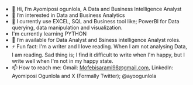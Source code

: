 - 👋 Hi, I’m Ayomiposi ogunlola, A Data and Business Intelligence Analyst
- 👀 I’m interested in Data and Business Analytics
- 🌱 I currently use EXCEL, SQL and Business tool like; PowerBI for Data querying, data manipulation and visualization.
- I'm currently learning PYTHON
- 💞️ I’m available for Data Analyst and Bsiness intelligence Analyst roles.
- ⚡ Fun fact: I'm a writer and I love reading. When I am not analysing Data, I am reading. Sad thing is; I find it difficult to write when I'm happy, but I write well when I'm not in my happy state.
- 📫 How to reach me: Gmail: Mofebisarami98@gmail.com, Linkedln: Ayomiposi Ogunlola and X (Formally Twitter); @ayoogunlola

